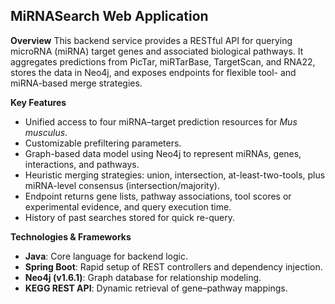 ## MiRNASearch Web Application

**Overview**
This backend service provides a RESTful API for querying microRNA (miRNA) target genes and associated biological pathways. It aggregates predictions from PicTar, miRTarBase, TargetScan, and RNA22, stores the data in Neo4j, and exposes endpoints for flexible tool- and miRNA-based merge strategies.

**Key Features**

* Unified access to four miRNA–target prediction resources for *Mus musculus*.
* Customizable prefiltering parameters.
* Graph-based data model using Neo4j to represent miRNAs, genes, interactions, and pathways.
* Heuristic merging strategies: union, intersection, at-least-two-tools, plus miRNA-level consensus (intersection/majority).
* Endpoint returns gene lists, pathway associations, tool scores or experimental evidence, and query execution time.
* History of past searches stored for quick re-query.

**Technologies & Frameworks**

* **Java**: Core language for backend logic.
* **Spring Boot**: Rapid setup of REST controllers and dependency injection.
* **Neo4j (v1.6.1)**: Graph database for relationship modeling.
* **KEGG REST API**: Dynamic retrieval of gene–pathway mappings.